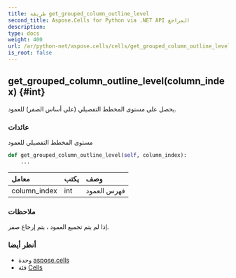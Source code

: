 ```yaml
---
title: طريقة get_grouped_column_outline_level
second_title: Aspose.Cells for Python via .NET API المراجع
description:
type: docs
weight: 400
url: /ar/python-net/aspose.cells/cells/get_grouped_column_outline_level/
is_root: false
---
```

##  get_grouped_column_outline_level(column_index) {#int}
يحصل على مستوى المخطط التفصيلي (على أساس الصفر) للعمود.


###  عائدات

مستوى المخطط التفصيلي للعمود


```python
def get_grouped_column_outline_level(self, column_index):
    ...
```


| معامل| يكتب| وصف|
| :- | :- | :- |
| column_index | int | فهرس العمود|
###  ملاحظات

إذا لم يتم تجميع العمود ، يتم إرجاع صفر.


###  أنظر أيضا

* وحدة [aspose.cells](../../)
* فئة [Cells](/cells/ar/python-net/aspose.cells/cells)
